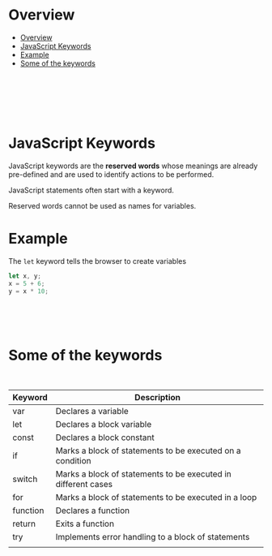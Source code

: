 # Overview

- [Overview](#overview)
- [JavaScript Keywords](#javascript-keywords)
- [Example](#example)
- [Some of the keywords](#some-of-the-keywords)

&nbsp;

&nbsp;

&nbsp;

# JavaScript Keywords

JavaScript keywords are the **reserved words** whose meanings are already pre-defined and are used to identify actions to be performed.

JavaScript statements often start with a keyword.

Reserved words cannot be used as names for variables.

# Example

The `let` keyword tells the browser to create variables

```js
let x, y;
x = 5 + 6;
y = x * 10;
```

&nbsp;

&nbsp;

# Some of the keywords

&nbsp;

| Keyword  | Description                                                   |
| -------- | ------------------------------------------------------------- |
| var      | Declares a variable                                           |
| let      | Declares a block variable                                     |
| const    | Declares a block constant                                     |
| if       | Marks a block of statements to be executed on a condition     |
| switch   | Marks a block of statements to be executed in different cases |
| for      | Marks a block of statements to be executed in a loop          |
| function | Declares a function                                           |
| return   | Exits a function                                              |
| try      | Implements error handling to a block of statements            |
|          |                                                               |
